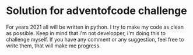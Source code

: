 # Solution for adventofcode challenge

For years 2021 all will be written in python. I try to make my code as clean as possible. Keep in mind that i'm not developper, i'm doing this to challenge myself.
If you have any comment or any suggestion, feel free to write them, that will make me progress.

